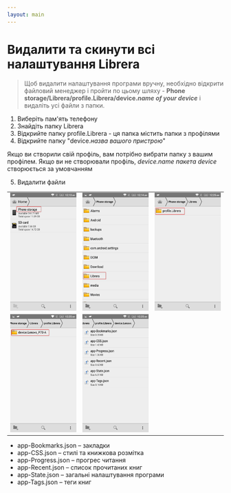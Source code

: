 ```yaml
---
layout: main
---
```


# Видалити та скинути всі налаштування Librera

> Щоб видалити налаштування програми вручну, необхідно відкрити файловий менеджер і пройти по цьому шляху -
> **Phone storage/Librera/profile.Librera/device._name of your device_** і видаліть усі файли з папки.

1. Виберіть пам'ять телефону
2. Знайдіть папку Librera
3. Відкрийте папку profile.Librera - ця папка містить папки з профілями
4. Відкрийте папку &quot;device._назва вашого пристрою_&quot;

Якщо ви створили свій профіль, вам потрібно вибрати папку з вашим профілем.
Якщо ви не створювали профіль, _device.name пакета device_ створюється за умовчанням

5. Видалити файли

||||
|-|-|-|
|![](1.png)|![](2.png)|![](3.png)|
|![](4.png)|![](5.png)||


* app-Bookmarks.json – закладки
* app-CSS.json – стилі та книжкова розмітка
* app-Progress.json – прогрес читання
* app-Recent.json – список прочитаних книг
* app-State.json – загальні налаштування програми
* app-Tags.json – теги книг

